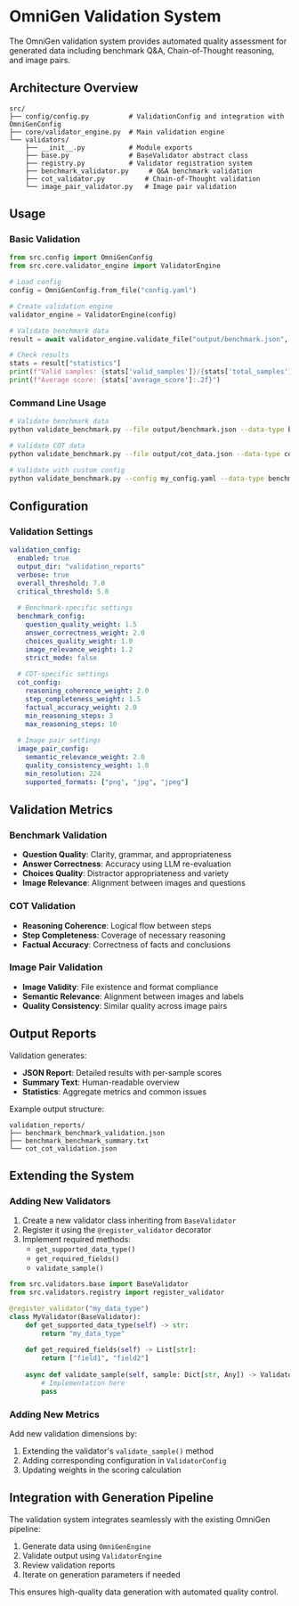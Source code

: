 # OmniGen Validation System

The OmniGen validation system provides automated quality assessment for generated data including benchmark Q&A, Chain-of-Thought reasoning, and image pairs.

## Architecture Overview

```
src/
├── config/config.py          # ValidationConfig and integration with OmniGenConfig
├── core/validator_engine.py  # Main validation engine
└── validators/
    ├── __init__.py           # Module exports
    ├── base.py               # BaseValidator abstract class
    ├── registry.py           # Validator registration system
    ├── benchmark_validator.py     # Q&A benchmark validation
    ├── cot_validator.py          # Chain-of-Thought validation
    └── image_pair_validator.py   # Image pair validation
```

## Usage

### Basic Validation

```python
from src.config import OmniGenConfig
from src.core.validator_engine import ValidatorEngine

# Load config
config = OmniGenConfig.from_file("config.yaml")

# Create validation engine
validator_engine = ValidatorEngine(config)

# Validate benchmark data
result = await validator_engine.validate_file("output/benchmark.json", "benchmark")

# Check results
stats = result["statistics"]
print(f"Valid samples: {stats['valid_samples']}/{stats['total_samples']}")
print(f"Average score: {stats['average_score']:.2f}")
```

### Command Line Usage

```bash
# Validate benchmark data
python validate_benchmark.py --file output/benchmark.json --data-type benchmark

# Validate COT data
python validate_benchmark.py --file output/cot_data.json --data-type cot

# Validate with custom config
python validate_benchmark.py --config my_config.yaml --data-type benchmark
```

## Configuration

### Validation Settings

```yaml
validation_config:
  enabled: true
  output_dir: "validation_reports"
  verbose: true
  overall_threshold: 7.0
  critical_threshold: 5.0
  
  # Benchmark-specific settings
  benchmark_config:
    question_quality_weight: 1.5
    answer_correctness_weight: 2.0
    choices_quality_weight: 1.0
    image_relevance_weight: 1.2
    strict_mode: false
  
  # COT-specific settings
  cot_config:
    reasoning_coherence_weight: 2.0
    step_completeness_weight: 1.5
    factual_accuracy_weight: 2.0
    min_reasoning_steps: 3
    max_reasoning_steps: 10
  
  # Image pair settings
  image_pair_config:
    semantic_relevance_weight: 2.0
    quality_consistency_weight: 1.0
    min_resolution: 224
    supported_formats: ["png", "jpg", "jpeg"]
```

## Validation Metrics

### Benchmark Validation

- **Question Quality**: Clarity, grammar, and appropriateness
- **Answer Correctness**: Accuracy using LLM re-evaluation
- **Choices Quality**: Distractor appropriateness and variety
- **Image Relevance**: Alignment between images and questions

### COT Validation

- **Reasoning Coherence**: Logical flow between steps
- **Step Completeness**: Coverage of necessary reasoning
- **Factual Accuracy**: Correctness of facts and conclusions

### Image Pair Validation

- **Image Validity**: File existence and format compliance
- **Semantic Relevance**: Alignment between images and labels
- **Quality Consistency**: Similar quality across image pairs

## Output Reports

Validation generates:

- **JSON Report**: Detailed results with per-sample scores
- **Summary Text**: Human-readable overview
- **Statistics**: Aggregate metrics and common issues

Example output structure:

```
validation_reports/
├── benchmark_benchmark_validation.json
├── benchmark_benchmark_summary.txt
└── cot_cot_validation.json
```

## Extending the System

### Adding New Validators

1. Create a new validator class inheriting from `BaseValidator`
2. Register it using the `@register_validator` decorator
3. Implement required methods:
   - `get_supported_data_type()`
   - `get_required_fields()`
   - `validate_sample()`

```python
from src.validators.base import BaseValidator
from src.validators.registry import register_validator

@register_validator("my_data_type")
class MyValidator(BaseValidator):
    def get_supported_data_type(self) -> str:
        return "my_data_type"
    
    def get_required_fields(self) -> List[str]:
        return ["field1", "field2"]
    
    async def validate_sample(self, sample: Dict[str, Any]) -> ValidatorResult:
        # Implementation here
        pass
```

### Adding New Metrics

Add new validation dimensions by:

1. Extending the validator's `validate_sample()` method
2. Adding corresponding configuration in `ValidatorConfig`
3. Updating weights in the scoring calculation

## Integration with Generation Pipeline

The validation system integrates seamlessly with the existing OmniGen pipeline:

1. Generate data using `OmniGenEngine`
2. Validate output using `ValidatorEngine`
3. Review validation reports
4. Iterate on generation parameters if needed

This ensures high-quality data generation with automated quality control.
